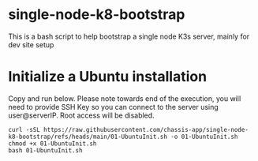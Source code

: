 # single-node-k8-bootstrap
This is a bash script to help bootstrap a single node K3s server, mainly for dev site setup

# Initialize a Ubuntu installation

Copy and run below.  Please note towards end of the execution, you will need to provide SSH Key so you can connect to the server using user@serverIP.  Root access will be disabled.
```
curl -sSL https://raw.githubusercontent.com/chassis-app/single-node-k8-bootstrap/refs/heads/main/01-UbuntuInit.sh -o 01-UbuntuInit.sh
chmod +x 01-UbuntuInit.sh
bash 01-UbuntuInit.sh
```
